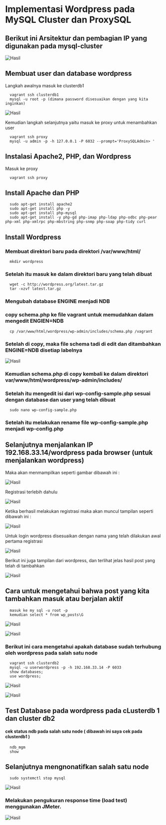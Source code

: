 # Implementasi Wordpress pada MySQL Cluster dan ProxySQL
## Berikut ini Arsitektur dan pembagian IP yang digunakan pada mysql-cluster

![Hasil](arsitektur.png)

## Membuat user dan database wordpress
Langkah awalnya masuk ke clusterdb1
`````
  vagrant ssh clusterdb1
  mysql -u root -p (dimana password disesuaikan dengan yang kita inginkan)
`````
![Hasil](clusterdb.png)

Kemudian langkah selanjutnya yaitu masuk ke proxy untuk menambahkan user
`````
  vagrant ssh proxy
  mysql -u admin -p -h 127.0.0.1 -P 6032 --prompt='ProxySQLAdmin> '
`````
## Instalasi Apache2, PHP, dan Wordpress
Masuk ke proxy
`````
  vagrant ssh proxy
`````
## Install Apache dan PHP
`````
  sudo apt-get install apache2
  sudo apt-get install php -y
  sudo apt-get install php-mysql
  sudo apt-get install -y php-gd php-imap php-ldap php-odbc php-pear php-xml php-xmlrpc php-mbstring php-snmp php-soap php-tidy curl
`````
## Install Wordpress
  ### Membuat direktori baru pada direktori /var/www/html/
`````
  mkdir wordpress
`````
  ### Setelah itu masuk ke dalam direktori baru yang telah dibuat
`````
  wget -c http://wordpress.org/latest.tar.gz
  tar -xzvf latest.tar.gz 
`````
  ### Mengubah database ENGINE menjadi NDB
  ### copy schema.php ke file vagrant untuk memudahkan dalam mengedit ENGIEN=NDB
`````
  cp /var/www/html/wordpress/wp-admin/includes/schema.php /vagrant
`````
  ### Setelah di copy, maka file schema tadi di edit dan ditambahkan ENGINE=NDB disetiap labelnya
  
  ![Hasil](schema.png)
  
  ### Kemudian schema.php di copy kembali ke dalam direktori var/www/html/wordpress/wp-admin/includes/
  ### Setelah itu mengedit isi dari wp-config-sample.php  sesuai dengan database dan user yang telah dibuat
`````
  sudo nano wp-config-sample.php
`````
  ### Setelah itu melakukan rename file wp-config-sample.php menjadi wp-config.php
  ## Selanjutnya menjalankan IP 192.168.33.14/wordpress pada browser (untuk menjalankan wordpress)
  Maka akan menmampilkan seperti gambar dibawah ini : 
  
   ![Hasil](Picture1.png)
   
  Registrasi terlebih dahulu
  
   ![Hasil](Picture1.png)
   
  Ketika berhasil melakukan registrasi maka akan muncul tampilan seperti dibawah ini : 
  
   ![Hasil](Picture1.png)
   
  Untuk login wordpress disesuaikan dengan nama yang telah dilakukan awal pertama registrasi
    
   ![Hasil](Picture1.png)
   
  Berikut ini juga tampilan dari wordpress, dan terlihat jelas hasil post yang telah di tambahkan
     
   ![Hasil](Picture1.png)
   
   ## Cara untuk mengetahui bahwa post yang kita tambahkan masuk atau berjalan aktif
`````
  masuk ke my sql -u root -p
  kemudian select * from wp_posts\G
`````
  ![Hasil](Picture1.png)
  
  ![Hasil](Picture1.png)
   
 ### Berikut ini cara mengetahui apakah database sudah terhubung oleh wordpress pada salah satu node
`````
  vagrant ssh clusterdb2
  mysql -u userwordpress -p -h 192.168.33.14 -P 6033
  show databases;
  use wordpress;
`````
   ![Hasil](Picture1.png)
   
   ![Hasil](Picture1.png)
   
   ## Test Database pada wordpress pada cLusterdb 1 dan cluster db2
   #### cek status ndb pada salah satu node ( dibawah ini saya cek pada clusterdb1 )
`````
  ndb_mgm
  show
`````
  ## Selanjutnya mengnonatifkan salah satu node
  
`````
  sudo systemctl stop mysql
`````
   ![Hasil](Picture1.png)
   
  ### Melakukan pengukuran response time (load test) menggunakan JMeter.
  
   ![Hasil](Picture1.png)


  
  
  
  
 
 
  
